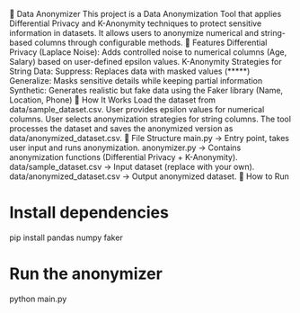 📌 Data Anonymizer
This project is a Data Anonymization Tool that applies Differential Privacy and K-Anonymity techniques to protect sensitive information in datasets. It allows users to anonymize numerical and string-based columns through configurable methods.
🔹 Features
Differential Privacy (Laplace Noise): Adds controlled noise to numerical columns (Age, Salary) based on user-defined epsilon values.
K-Anonymity Strategies for String Data:
Suppress: Replaces data with masked values (*****)
Generalize: Masks sensitive details while keeping partial information
Synthetic: Generates realistic but fake data using the Faker library (Name, Location, Phone)
🔹 How It Works
Load the dataset from data/sample_dataset.csv.
User provides epsilon values for numerical columns.
User selects anonymization strategies for string columns.
The tool processes the dataset and saves the anonymized version as data/anonymized_dataset.csv.
🔹 File Structure
main.py → Entry point, takes user input and runs anonymization.
anonymizer.py → Contains anonymization functions (Differential Privacy + K-Anonymity).
data/sample_dataset.csv → Input dataset (replace with your own).
data/anonymized_dataset.csv → Output anonymized dataset.
🔹 How to Run
# Install dependencies
pip install pandas numpy faker

# Run the anonymizer
python main.py
